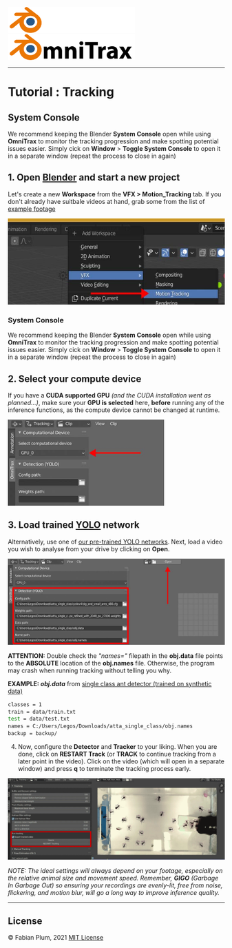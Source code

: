 <img src=../images/omnitrax_logo.svg#gh-dark-mode-only height="60">
<img src=../images/omnitrax_logo_light.svg#gh-light-mode-only height="60">

***
# Tutorial : Tracking

## System Console
We recommend keeping the Blender **System Console** open while using **OmniTrax** to monitor the tracking progression and make spotting potential issues easier.
Simply cick on **Window** > **Toggle System Console** to open it in a separate window (repeat the process to close in again)

## 1. Open [Blender](https://www.blender.org/download/lts/3-3/) and start a new project
Let's create a new **Workspace** from the **VFX  >  Motion_Tracking** tab.
If you don't already have suitbale videos at hand, grab some from the list of [example footage](docs/example_footage.md)

<img src=../images/use_01.jpg height="200">

### System Console
We recommend keeping the Blender **System Console** open while using **OmniTrax** to monitor the tracking progression and make spotting potential issues easier.
Simply cick on **Window** > **Toggle System Console** to open it in a separate window (repeat the process to close in again)


## 2. Select your compute device
If you have a **CUDA supported GPU** *(and the CUDA installation went as planned...)*, make sure your **GPU is selected** here, **before** running any of the inference functions, as the compute device cannot be changed at runtime.

<img src=../images/use_02.jpg height="200">

## 3. Load trained [YOLO](https://github.com/AlexeyAB/darknet) network
Alternatively, use one of [our pre-trained YOLO networks](). Next, load a video you wish to analyse from your drive by clicking on **Open**.

<img src=../images/use_03.jpg height="200">

**ATTENTION:** Double check the *"names="* filepath in the **obj.data** file points to the **ABSOLUTE** location of the **obj.names** file. Otherwise, the program may crash when running tracking without telling you why. 

**EXAMPLE:  *obj.data*** from [single class ant detector (trained on synthetic data)](https://drive.google.com/drive/folders/1PSseMeClcYIe9dcYG-JaOD2CzYceiWdl?usp=sharing)

```bash
classes = 1
train = data/train.txt
test = data/test.txt
names = C:/Users/Legos/Downloads/atta_single_class/obj.names
backup = backup/
```

4. Now, configure the **Detector** and **Tracker** to your liking. When you are done, click on **RESTART Track** (or **TRACK** to continue tracking from a later point in the video). Click on the video (which will open in a separate window) and press **q** to terminate the tracking process early.  

![](../images/use_04.gif)
 
*NOTE: The ideal settings will always depend on your footage, especially on the relative animal size and movement speed. Remember, **GIGO** (Garbage In Garbage Out) so ensuring your recordings are evenly-lit, free from noise, flickering, and motion blur, will go a long way to improve inference quality.*

***
## License
© Fabian Plum, 2021
[MIT License](https://choosealicense.com/licenses/mit/)
